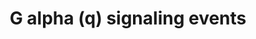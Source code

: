---
annotations:
- type: Pathway Ontology
  value: G protein mediated signaling pathway via Galphaq family
authors:
- ReactomeTeam
- DeSl
- Eweitz
description: The classic signalling route for G alpha (q) is activation of phospholipase
  C beta thereby triggering phosphoinositide hydrolysis, calcium mobilization and
  protein kinase C activation. This provides a path to calcium-regulated kinases and
  phosphatases, GEFs, MAP kinase cassettes and other proteins that mediate cellular
  responses ranging from granule secretion, integrin activation, and aggregation in
  platelets. Gq participates in many other signalling events including direct interaction
  with RhoGEFs that stimulate RhoA activity and inhibition of PI3K. Both in vitro
  and in vivo, the G-protein Gq seems to be the predominant mediator of the activation
  of platelets. Moreover, G alpha (q) can stimulate the activation of Burton tyrosine
  kinase (Ma Y C et al. 1998). Regulator of G-protein Signalling (RGS) proteins can
  regulate the activity of G alpha (z) (Soundararajan M et al. 2008).  View original
  pathway at [http://www.reactome.org/PathwayBrowser/#DIAGRAM=416476 Reactome].
last-edited: 2021-05-07
organisms:
- Homo sapiens
redirect_from:
- /index.php/Pathway:WP4424
- /instance/WP4424
schema-jsonld:
- '@context': https://schema.org/
  '@id': https://wikipathways.github.io/pathways/WP4424.html
  '@type': Dataset
  creator:
    '@type': Organization
    name: WikiPathways
  description: The classic signalling route for G alpha (q) is activation of phospholipase
    C beta thereby triggering phosphoinositide hydrolysis, calcium mobilization and
    protein kinase C activation. This provides a path to calcium-regulated kinases
    and phosphatases, GEFs, MAP kinase cassettes and other proteins that mediate cellular
    responses ranging from granule secretion, integrin activation, and aggregation
    in platelets. Gq participates in many other signalling events including direct
    interaction with RhoGEFs that stimulate RhoA activity and inhibition of PI3K.
    Both in vitro and in vivo, the G-protein Gq seems to be the predominant mediator
    of the activation of platelets. Moreover, G alpha (q) can stimulate the activation
    of Burton tyrosine kinase (Ma Y C et al. 1998). Regulator of G-protein Signalling
    (RGS) proteins can regulate the activity of G alpha (z) (Soundararajan M et al.
    2008).  View original pathway at [http://www.reactome.org/PathwayBrowser/#DIAGRAM=416476
    Reactome].
  keywords:
  - via PKC and MAPK
  - 'DPA '
  - 'Zn2+ '
  - 'EDNRB '
  - 'GRPR '
  - Active Gq:BTK
  - 'RGS17 '
  - 'PROK2 '
  - 'GTP '
  - GPCRs that activate
  - 'RGS13 '
  - 'F2RL3(18-385) '
  - (q/11):GDP
  - 'thrombin heavy chain '
  - 'LPAR3 '
  - TRIO family RhoGEFs
  - 'NTSR1,NTSR2 '
  - 'F2R(27-425) '
  - 'Pentadecanoic acid '
  - 'DHA '
  - 'RGS5 '
  - G-protein Gq/11
  - 'OLEA '
  - 'GRM1 '
  - 'EDN3(97-117) '
  - G-protein alpha
  - 'GRK5 '
  - 'Photon '
  - 'TRH(186-188) '
  - 'GDP '
  - 'FFAR4 ligands '
  - 'TRH(135-137) '
  - 'GPR4 '
  - 'RGS18 '
  - (q/11)
  - for G alpha (q)
  - 'HXA '
  - 'EDN2 '
  - 'KISS1(68-121) '
  - 'DecS-GHRL-1(24-50) '
  - 'I(1,4,5)P3 '
  - 'CYSLTR1 '
  - 'NMUR1,NMUR2 '
  - Gq/11
  - 'ADP '
  - 'Bombesin-like peptide '
  - 'O-octanoyl-L-serine-GHRL-1(24-51) '
  - 'GNG10 '
  - 'KALRN '
  - 'PTGFR '
  - 'DecS-GHRL-1(24-51) '
  - complexes
  - 'TRH(227-229) '
  - 'LTE4 '
  - 'GRP(24-50) '
  - (q/11):Trio family
  - 'TAC1(58-68) '
  - 'HCRTR1 '
  - 'CCKAR,CCKBR '
  - 'LTC4 '
  - Active BTK
  - 'PAF '
  - 'XCR1 '
  - PLC beta:G alpha
  - 'CASR '
  - 'LXA4 '
  - 'ARHGEF25 '
  - 'OPN4 '
  - RGS proteins active
  - 'GNAQ '
  - 'AVPR1A '
  - activate
  - (inactive)
  - 'BDKRB2 '
  - 'HCRT(34-66) '
  - 'ELDA '
  - 'NMS '
  - 'LPAR2 '
  - 'CCK '
  - 'GNRHR '
  - 'ADRA1B '
  - 'GRK2 '
  - PI3K alpha
  - 'NAd '
  - 'UTS2B '
  - 'GPRC6A ligands '
  - 'UDP '
  - 'NTSR1 '
  - 'HTR2A-C '
  - 'GNG5 '
  - 'PLCB2 '
  - 'AVPR1B '
  - 'ALA '
  - 'MCHR1,MCHR2 '
  - 'F2RL2(22-374) '
  - Gq/11:Heterotrimeric G-protein Gq (active)
  - 'GNG4 '
  - 'PI(4,5)P2 '
  - 'H+ '
  - Effects of PIP2
  - 'P2RY11 '
  - 'PIK3R3 '
  - 'PLCB4 '
  - 'PROKR1,PROKR2 '
  - 'LPA '
  - LTC4:CyslTR1,2
  - 'P2RY6 '
  - 'PLCB1 '
  - 'CHRM5 '
  - 'FFAR1 '
  - 'GPR65 '
  - 'EDNRA,EDNRB '
  - 'GNG11 '
  - 'Pmoa '
  - 'P2RY10 '
  - Heterotrimeric
  - 'EDNRA '
  - Gastrin-CREB
  - 'NMB(47-56) '
  - 'OXT(20-28) '
  - 'GNG8 '
  - 'STEA '
  - 'FFAR3 '
  - 'PGF2a '
  - 'EtCOO- or C2H5COO- '
  - 'XCL1,XCL2 '
  - 'PROK1 '
  - 'GPR39 '
  - 'LPAR6 '
  - complex
  - 'PROKR1 '
  - (q):GRK2
  - 'GNRH2(24-33) '
  - 'RGZ '
  - 'HCRTR2 '
  - 'NMUR1 '
  - 'RGS16 '
  - 'RGS19 '
  - Ligand:GPCR
  - 'NPSR1 '
  - 'BDKRB1 '
  - 'CHRM1, 3, 5 '
  - 'TBXA2R '
  - 'BUT '
  - 'Basic L-amino acids '
  - 'TACR2 '
  - 'ADR '
  - 'FFAR2 ligands '
  - 'LTB4R,LTB4R2 '
  - 'CHRM1 '
  - 'Valerate '
  - 'GNB3 '
  - 'Endothelin '
  - 'MYSA '
  - '8,11,14-Eicosatrienoic acid '
  - 'PGE2 '
  - 'LTD4 '
  - 'Active BTK '
  - 'TRH(114-116) '
  - '5HT '
  - 'TAC3 '
  - 'GLA '
  - 'GNG12 '
  - 'GNRHR2 '
  - 'GPR143 '
  - activate Gq/11
  - 'L-Glu '
  - 'GNA14 '
  - 'NPFFR1,NPFFR2 '
  - 'PTGER1 '
  - 'Hist '
  - 'ANXA1 '
  - 'CCKBR '
  - 'NPFF(69-76) '
  - 'Acyl Ghrelin '
  - 'GRM1,GRM5 '
  - 'Bradykinin '
  - 'ADR, NAd '
  - '11,14,17-eicosatrienoic acid '
  - BTK
  - G-protein beta:gamma
  - 'PROKR2 '
  - 'RGSL1 '
  - 'RGS4 '
  - 'Proteinase-activated receptors '
  - G alpha (q):GDP:RGS
  - 'GNA15 '
  - 'GNG13 '
  - 'FPR2 ligands '
  - 'GNRH ligands '
  - 'P2RY2 '
  - 'P2RY1 '
  - 'XCL2 '
  - 'TRIO '
  - 'HTR2A '
  - 'GNGT1 '
  - PLC-beta:G-alpha(q/11):PIP2
  - 'UTP '
  - complexes that
  - 'PROK1,PROK2 '
  - 'GNG2 '
  - 'PTAFR '
  - 'LPAR1,2,3,5 '
  - hydrolysis
  - 'RGS2 '
  - 'HCRT(70-97) '
  - 'NPFFR1 '
  - 'FFAR1 ligands '
  - that
  - 'TRH(152-154) '
  - Pi
  - 'GNGT2 '
  - 'L-Dopa '
  - that activate Gq/11
  - 'NMUR2 '
  - 'LTB4R2 '
  - 'TRH(84-86) '
  - 'CCKAR '
  - 'PIK3R1 '
  - GRK5
  - 'UTS2,UTS2B '
  - 'AcCho '
  - 'GHSR '
  - 'FFAR2 '
  - 'CYSLTR2 '
  - GDP
  - 'GCG(53-81) '
  - signalling pathway
  - 'NMU '
  - 'MLNR '
  - 'DDCX '
  - 'Bombesin-like receptor '
  - 'FFAR3 ligands '
  - 'AVPR1A,B '
  - 'TXA2 '
  - 'LTC4,LTD4,LTE4 '
  - 'DAG '
  - 'FFAR4 '
  - 'GNG7 '
  - 'MCHR1 '
  - 'LPAR4 '
  - 'GNG3 '
  - 'PALM '
  - 'EDN1 '
  - 'GAST(76-92) '
  - 'CH3COO- '
  - Active Gq:Active BTK
  - 'Ca2+ '
  - 'NTSR2 '
  - 'PIK3CA '
  - 'F2RL1(37-397) '
  - 'thrombin light chain '
  - 'PIK3R2 '
  - 'HRH1 '
  - 'DTTA '
  - RGS1,2,3,4,5,13,16,17,18,19,21
  - 'GNB2 '
  - 'EPA '
  - 'AVP(20-28) '
  - 'TACR1 '
  - 'LPAR1 '
  - 'TACR3 '
  - 'NTS(151-163) '
  - 'NPS '
  - 'GPR132 '
  - 'GNB1 '
  - GTP
  - 'GNA11 '
  - 'PLCB3 '
  - G alpha (q):GTP:RGS
  - 'SAA1(19-122) '
  - 'APP(672-713) '
  - 'O-octanoyl-L-serine-GHRL-1(24-50) '
  - 'TAC1(98-107) '
  - '(q/11): GTP'
  - 'ADRA1D '
  - 'KISS1R '
  - 'MT-RNR2 '
  - 'HCOOH '
  - 'GPR17 '
  - 'GNB4 '
  - 'NPFFR2 '
  - 'GPRC6A '
  - G-protein beta-gamma
  - 'RGS1 '
  - 'BRS3 '
  - PLC-beta:G-alpha(q/11):DAG:IP3
  - signalling
  - (q):GRK5
  - 'ADRA1A '
  - 'FPR2 '
  - PLC-beta
  - 'HTR2C '
  - 'CHRM3 '
  - 'GNB5 '
  - RhoGEFs
  - 'HTR2B '
  - Gq/11:Heterotrimeric G-protein Gq (inactive)
  - 'LTB4 '
  - 'AGTR1 '
  - Ligands of GPCRs
  - 'QRFPR '
  - GRK2
  - 'RGS3 '
  - 'UTS2R '
  - 'RGS21 '
  - 'PMCH(147-165) '
  - 'MCHR2 '
  - 'GPR68 '
  - 'pH sensing receptors '
  - 'TRH '
  - 'AGT(34-41) '
  - 'TRHR '
  - 'OXTR '
  - 'QRFP '
  - 'ADRA1A,B,D '
  - 'MLN(26-47) '
  - 'XCL1 '
  - 'LPAR5 '
  - 'BTK '
  - (q/11):PI3K alpha
  - 'LTB4R '
  - 'ATP '
  - 'CCL23-2 '
  - 'Bradykinin receptor '
  - 'GnRH receptor '
  - 'GNRH1(24-33) '
  - 'NMBR '
  - 'GRM5 '
  - 'UTS2 '
  license: CC0
  name: G alpha (q) signaling events
seo: CreativeWork
title: G alpha (q) signaling events
wpid: WP4424
---